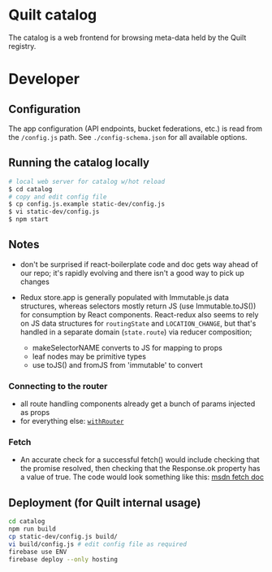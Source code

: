 # Quilt catalog

The catalog is a web frontend for browsing meta-data held by the Quilt registry.

# Developer

## Configuration

The app configuration (API endpoints, bucket federations, etc.) is read from
the `/config.js` path.
See `./config-schema.json` for all available options.

## Running the catalog locally

```sh
# local web server for catalog w/hot reload
$ cd catalog
# copy and edit config file
$ cp config.js.example static-dev/config.js
$ vi static-dev/config.js
$ npm start
```

## Notes

- don't be surprised if react-boilerplate code and doc gets way ahead of our repo;
  it's rapidly evolving and there isn't a good way to pick up changes

- Redux store.app is generally populated with Immutable.js data structures, whereas
  selectors mostly return JS (use Immutable.toJS()) for consumption by React components.
  React-redux also seems to rely on JS data structures for `routingState` and `LOCATION_CHANGE`,
  but that's handled in a separate domain (`state.route`) via reducer composition;
  - makeSelectorNAME converts to JS for mapping to props
  - leaf nodes may be primitive types
  - use toJS() and fromJS from 'immutable' to convert

### Connecting to the router

- all route handling components already get a bunch of params injected as props
- for everything else: [`withRouter`](https://github.com/ReactTraining/react-router/blob/c3cd9675bd8a31368f87da74ac588981cbd6eae7/upgrade-guides/v2.4.0.#d)

### Fetch

- An accurate check for a successful fetch() would include checking that the promise resolved, then checking that the Response.ok property has a value of true. The code would look something like this:
  [msdn fetch doc](https://developer.mozilla.org/en-US/docs/Web/API/Fetch_API/Using_Fetch)

## Deployment (for Quilt internal usage)

```sh
cd catalog
npm run build
cp static-dev/config.js build/
vi build/config.js # edit config file as required
firebase use ENV
firebase deploy --only hosting
```
